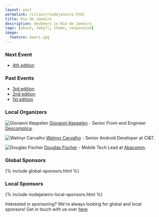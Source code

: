 ```yaml
---
layout: post
permalink: /cities/riodejaneiro.html
title: Rio de Janeiro
description: devbeers in Rio de Janeiro
tags: [about, Jekyll, theme, responsive]
image:
  feature: beers.jpg
---
```


### Next Event
* <a href="https://www.eventick.com.br/devbeers-rj-4" target="_blank">4th edition</a>

### Past Events
* <a href="https://www.eventick.com.br/devbeers-rj-3" target="_blank">3rd edition</a>
* <a href="https://www.eventick.com.br/devbeers-rj-2" target="_blank">2nd edition</a>
* <a href="https://www.eventick.com.br/devbeersrj1" target="_blank">1st edition</a>

### Local Organizers
![Giovanni Keppelen](http://gravatar.com/avatar/8f5c490b5b30ac6d655eced70cea4e5f.png?size=230)
<a href="https://twitter.com/keppelen" target="_blank">Giovanni Keppelen</a> - Senior Front-end Engineer <a href="http://descomplica.com.br" targe="_blank">Descomplica</a>.

![Walmyr Carvalho](https://gravatar.com/avatar/b567f69eed037ed20536fc825305a38d.png?size=230)
<a href="https://twitter.com/walmyrcarvalho" target="_blank">Walmyr Carvalho</a> - Senior Android Developer at CI&T.

![Douglas Fischer](https://gravatar.com/avatar/928242df5a3e58015d42a534cd3c49a8.png?size=230)
<a href="https://twitter.com/dougdiskin" target="_blank">Douglas Fischer</a> - Mobile Tech Lead at <a href="http://abacomm.com.br" targe="_blank">Abacomm</a>.

### Global Sponsors
{% include global-sponsors.html %}

### Local Sponsors
{% include riodejaneiro-local-sponsors.html %}

Interested in sponsoring? We're always looking for global and local sponsors! Get in touch with us over [here](mailto:contact@devbeers.io)
